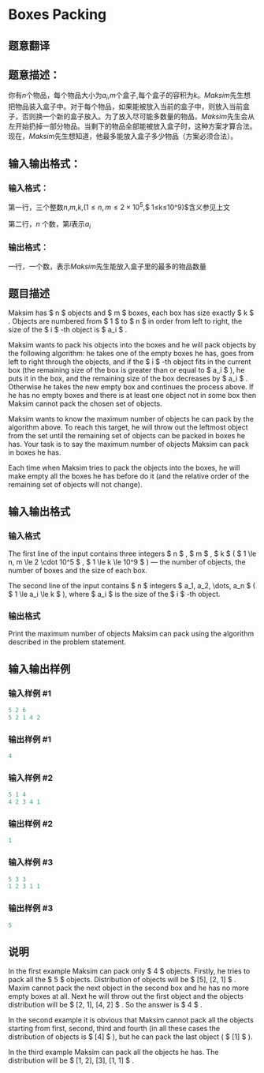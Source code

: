 # Boxes Packing

## 题意翻译

## 题意描述：

你有$n$个物品，每个物品大小为$a_i$,$m$个盒子,每个盒子的容积为$k$。$Maksim$先生想把物品装入盒子中。对于每个物品，如果能被放入当前的盒子中，则放入当前盒子，否则换一个新的盒子放入。为了放入尽可能多数量的物品，$Maksim$先生会从左开始扔掉一部分物品。当剩下的物品全部能被放入盒子时，这种方案才算合法。现在，$Maksim$先生想知道，他最多能放入盒子多少物品（方案必须合法）。

## 输入输出格式：

### 输入格式：

第一行，三个整数$n$,$m$,$k$,$(1≤n,m≤2 \times 10^5$,$ 1≤k≤10^9)$含义参见上文

第二行，$n$ 个数，第$i$表示$a_i$

### 输出格式：

一行，一个数，表示$Maksim$先生能放入盒子里的最多的物品数量

## 题目描述

Maksim has $ n $ objects and $ m $ boxes, each box has size exactly $ k $ . Objects are numbered from $ 1 $ to $ n $ in order from left to right, the size of the $ i $ -th object is $ a_i $ .

Maksim wants to pack his objects into the boxes and he will pack objects by the following algorithm: he takes one of the empty boxes he has, goes from left to right through the objects, and if the $ i $ -th object fits in the current box (the remaining size of the box is greater than or equal to $ a_i $ ), he puts it in the box, and the remaining size of the box decreases by $ a_i $ . Otherwise he takes the new empty box and continues the process above. If he has no empty boxes and there is at least one object not in some box then Maksim cannot pack the chosen set of objects.

Maksim wants to know the maximum number of objects he can pack by the algorithm above. To reach this target, he will throw out the leftmost object from the set until the remaining set of objects can be packed in boxes he has. Your task is to say the maximum number of objects Maksim can pack in boxes he has.

Each time when Maksim tries to pack the objects into the boxes, he will make empty all the boxes he has before do it (and the relative order of the remaining set of objects will not change).

## 输入输出格式

### 输入格式

The first line of the input contains three integers $ n $ , $ m $ , $ k $ ( $ 1 \le n, m \le 2 \cdot 10^5 $ , $ 1 \le k \le 10^9 $ ) — the number of objects, the number of boxes and the size of each box.

The second line of the input contains $ n $ integers $ a_1, a_2, \dots, a_n $ ( $ 1 \le a_i \le k $ ), where $ a_i $ is the size of the $ i $ -th object.

### 输出格式

Print the maximum number of objects Maksim can pack using the algorithm described in the problem statement.

## 输入输出样例

### 输入样例 #1

```cpp
5 2 6
5 2 1 4 2

```
### 输出样例 #1

```cpp
4

```
### 输入样例 #2

```cpp
5 1 4
4 2 3 4 1

```
### 输出样例 #2

```cpp
1

```
### 输入样例 #3

```cpp
5 3 3
1 2 3 1 1

```
### 输出样例 #3

```cpp
5

```
## 说明

In the first example Maksim can pack only $ 4 $ objects. Firstly, he tries to pack all the $ 5 $ objects. Distribution of objects will be $ [5], [2, 1] $ . Maxim cannot pack the next object in the second box and he has no more empty boxes at all. Next he will throw out the first object and the objects distribution will be $ [2, 1], [4, 2] $ . So the answer is $ 4 $ .

In the second example it is obvious that Maksim cannot pack all the objects starting from first, second, third and fourth (in all these cases the distribution of objects is $ [4] $ ), but he can pack the last object ( $ [1] $ ).

In the third example Maksim can pack all the objects he has. The distribution will be $ [1, 2], [3], [1, 1] $ .

